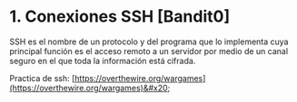 # 1. Conexiones SSH \[Bandit0]

SSH es el nombre de un protocolo y del programa que lo implementa cuya principal función es el acceso remoto a un servidor por medio de un canal seguro en el que toda la información está cifrada.

Practica de ssh: [https://overthewire.org/wargames](https://overthewire.org/wargames)&#x20;
